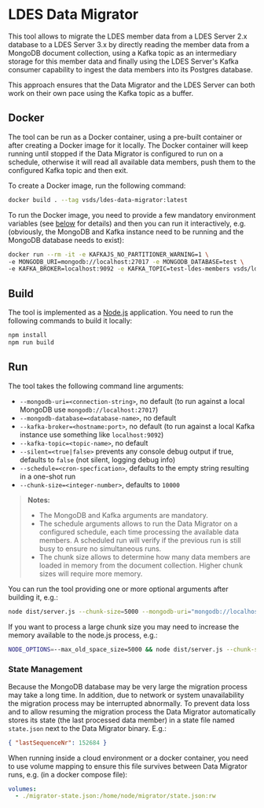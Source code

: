 # LDES Data Migrator
This tool allows to migrate the LDES member data from a LDES Server 2.x database to a LDES Server 3.x by directly reading the member data from a MongoDB document collection, using a Kafka topic as an intermediary storage for this member data and finally using the LDES Server's Kafka consumer capability to ingest the data members into its Postgres database.

This approach ensures that the Data Migrator and the LDES Server can both work on their own pace using the Kafka topic as a buffer.

## Docker
The tool can be run as a Docker container, using a pre-built container or after creating a Docker image for it locally. The Docker container will keep running until stopped if the Data Migrator is configured to run on a schedule, otherwise it will read all available data members, push them to the configured Kafka topic and then exit.


To create a Docker image, run the following command:
```bash
docker build . --tag vsds/ldes-data-migrator:latest
```

To run the Docker image, you need to provide a few mandatory environment variables (see [below](#run) for details) and then you can run it interactively, e.g. (obviously, the MongoDB and Kafka instance need to be running and the MongoDB database needs to exist):
```bash
docker run --rm -it -e KAFKAJS_NO_PARTITIONER_WARNING=1 \
-e MONGODB_URI=mongodb://localhost:27017 -e MONGODB_DATABASE=test \
-e KAFKA_BROKER=localhost:9092 -e KAFKA_TOPIC=test-ldes-members vsds/ldes-data-migrator:latest
```

## Build
The tool is implemented as a [Node.js](https://nodejs.org/en/) application.
You need to run the following commands to build it locally:
```bash
npm install
npm run build
```

## Run
The tool takes the following command line arguments:
* `--mongodb-uri=<connection-string>`, no default (to run against a local MongoDB use `mongodb://localhost:27017`)
* `--mongodb-database=<database-name>`, no default
* `--kafka-broker=<hostname:port>`, no default (to run against a local Kafka instance use something like `localhost:9092`)
* `--kafka-topic=<topic-name>`, no default
* `--silent=<true|false>` prevents any console debug output if true, defaults to `false` (not silent, logging debug info)
* `--schedule=<cron-specfication>`, defaults to the empty string resulting in a one-shot run
* `--chunk-size=<integer-number>`, defaults to `10000`

> **Notes:**
> * The MongoDB and Kafka arguments are mandatory.
> * The schedule arguments allows to run the Data Migrator on a configured schedule, each time processing the available data members. A scheduled run will verify if the previous run is still busy to ensure no simultaneous runs.
> * The chunk size allows to determine how many data members are loaded in memory from the document collection. Higher chunk sizes will require more memory.

You can run the tool providing one or more optional arguments after building it, e.g.:
```bash
node dist/server.js --chunk-size=5000 --mongodb-uri="mongodb://localhost:27017" --mongodb-database="test" --kafka-broker="localhost:9092" --kafka-topic="test-ldes-members"
```

If you want to process a large chunk size you may need to increase the memory available to the node.js process, e.g.:
```bash
NODE_OPTIONS=--max_old_space_size=5000 && node dist/server.js --chunk-size=500000 --mongodb-uri="mongodb://localhost:27017" --mongodb-database="test" --kafka-broker="localhost:9092" --kafka-topic="test-ldes-members"
```

### State Management
Because the MongoDB database may be very large the migration process may take a long time. In addition, due to network or system unavailability the migration process may be interrupted abnormally. To prevent data loss and to allow resuming the migration process the Data Migrator automatically stores its state (the last processed data member) in a state file named `state.json` next to the Data Migrator binary. E.g.:
```json
{ "lastSequenceNr": 152684 }
```

When running inside a cloud environment or a docker container, you need to use volume mapping to ensure this file survives between Data Migrator runs, e.g. (in a docker compose file):
```yaml
volumes:
  - ./migrator-state.json:/home/node/migrator/state.json:rw
```
